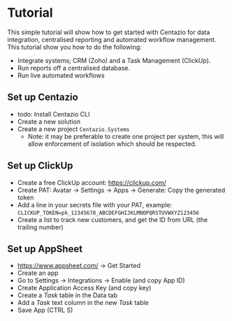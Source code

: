 # Tutorial

This simple tutorial will show how to get started with Centazio for data integration, centralised reporting 
and automated workflow management.  This tutorial show you how to do the following:
* Integrate systems; CRM (Zoho) and a Task Management (ClickUp).
* Run reports off a centralised database.
* Run live automated workflows

## Set up Centazio
- todo: Install Centazio CLI
- Create a new solution
- Create a new project `Centazio.Systems`
  - Note: it may be preferable to create one project per system, this will allow enforcement of isolation which
    should be respected.

## Set up ClickUp
- Create a free ClickUp account: https://clickup.com/
- Create PAT: Avatar -> Settings -> Apps -> Generate: Copy the generated token
- Add a line in your secrets file with your PAT, example:
  `CLICKUP_TOKEN=pk_12345678_ABCDEFGHIJKLMNOPQRSTUVWXYZ123456`
- Create a list to track new customers, and get the ID from URL (the trailing number)

## Set up AppSheet
- https://www.appsheet.com/ -> Get Started
- Create an app
- Go to Settings -> Integrations -> Enable (and copy App ID) 
- Create Application Access Key (and copy key)
- Create a *Task* table in the Data tab
- Add a *Task* text column in the new *Task* table
- Save App (CTRL S)

